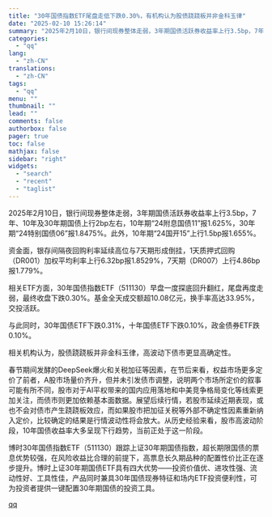 ```yaml
---
title: "30年国债指数ETF尾盘走低下跌0.30%，有机构认为股债跷跷板并非金科玉律"
date: "2025-02-10 15:26:14"
summary: "2025年2月10日，银行间现券整体走弱，3年期国债活跃券收益率上行3.5bp，7年、10年及30年..."
categories:
  - "qq"
lang:
  - "zh-CN"
translations:
  - "zh-CN"
tags:
  - "qq"
menu: ""
thumbnail: ""
lead: ""
comments: false
authorbox: false
pager: true
toc: false
mathjax: false
sidebar: "right"
widgets:
  - "search"
  - "recent"
  - "taglist"
---
```


2025年2月10日，银行间现券整体走弱，3年期国债活跃券收益率上行3.5bp，7年、10年及30年期国债上行2bp左右，10年期“24附息国债11”报1.625%，30年期“24特别国债06”报1.8475%。此外，10年期“24国开15”上行1.5bp报1.655%。

资金面，银存间隔夜回购利率延续高位与7天期形成倒挂，1天质押式回购（DR001）加权平均利率上行6.32bp报1.8529%，7天期（DR007）上行4.86bp报1.779%。

相关ETF方面，30年国债指数ETF（511130）早盘一度探底回升翻红，尾盘再度走弱，最终收盘下跌0.30%。基金全天成交额超10.08亿元，换手率高达33.95%，交投活跃。

与此同时，30年国债ETF下跌0.31%，十年国债ETF下跌0.10%，政金债券ETF跌0.10%。

相关机构认为，股债跷跷板并非金科玉律，高波动下债市更显高确定性。

春节期间发酵的DeepSeek爆火和关税加征等因素，在节后来看，权益市场更多定价了前者，A股市场量价齐升，但并未引发债市调整，说明两个市场所定价的叙事可能有所不同，股市对于AI平权带来的国内应用落地和中美竞争格局变化等线索更加关注，而债市则更加依赖基本面数据。展望后续行情，若股市延续近期表现，或也不会对债市产生跷跷板效应，而如果股市把加征关税等外部不确定性因素重新纳入定价，比较确定的结果是行情波动性将会放大。从历史经验来看，股市高波动阶段，10年国债收益率大多呈现下行趋势，当前正处于这一阶段。

博时30年国债指数ETF（511130）跟踪上证30年期国债指数，超长期限国债的票息优势较强，在风险收益比合理的前提下，高票息长久期品种的配置性价比正在逐步提升。博时上证30年期国债ETF具有四大优势——投资价值优、进攻性强、流动性好、工具性佳，产品同时兼具30年国债现券特征和场内ETF投资便利性，可为投资者提供一键配置30年期国债的投资工具。

[qq](https://new.qq.com/rain/a/20250210A053DM00)

